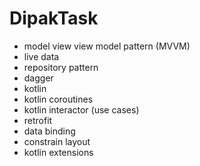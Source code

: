 # DipakTask

- model view view model pattern (MVVM)
- live data
- repository pattern
- dagger
- kotlin
- kotlin coroutines
- kotlin interactor (use cases)
- retrofit
- data binding
- constrain layout
- kotlin extensions

